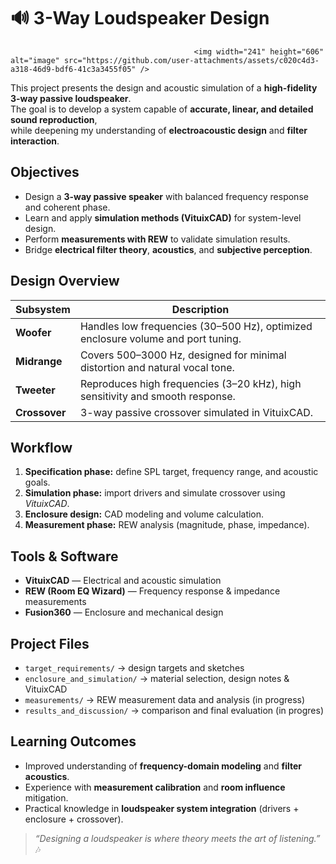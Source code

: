 # 🔊 3-Way Loudspeaker Design
                                             <img width="241" height="606" alt="image" src="https://github.com/user-attachments/assets/c020c4d3-a318-46d9-bdf6-41c3a3455f05" />

This project presents the design and acoustic simulation of a **high-fidelity 3-way passive loudspeaker**.  
The goal is to develop a system capable of **accurate, linear, and detailed sound reproduction**,  
while deepening my understanding of **electroacoustic design** and **filter interaction**.

## Objectives
- Design a **3-way passive speaker** with balanced frequency response and coherent phase.  
- Learn and apply **simulation methods (VituixCAD)** for system-level design.  
- Perform **measurements with REW** to validate simulation results.  
- Bridge **electrical filter theory**, **acoustics**, and **subjective perception**.

## Design Overview
| Subsystem | Description |
|------------|--------------|
| **Woofer** | Handles low frequencies (30–500 Hz), optimized enclosure volume and port tuning. |
| **Midrange** | Covers 500–3000 Hz, designed for minimal distortion and natural vocal tone. |
| **Tweeter** | Reproduces high frequencies (3–20 kHz), high sensitivity and smooth response. |
| **Crossover** | 3-way passive crossover simulated in VituixCAD. |

## Workflow
1. **Specification phase:** define SPL target, frequency range, and acoustic goals.  
2. **Simulation phase:** import drivers and simulate crossover using *VituixCAD*.  
3. **Enclosure design:** CAD modeling and volume calculation.  
4. **Measurement phase:** REW analysis (magnitude, phase, impedance).  
 
## Tools & Software
- **VituixCAD** — Electrical and acoustic simulation  
- **REW (Room EQ Wizard)** — Frequency response & impedance measurements  
- **Fusion360** — Enclosure and mechanical design  

## Project Files
- `target_requirements/` → design targets and sketches   
- `enclosure_and_simulation/` → material selection, design notes & VituixCAD
- `measurements/` → REW measurement data and analysis (in progress)
- `results_and_discussion/` → comparison and final evaluation (in progres)

## Learning Outcomes
- Improved understanding of **frequency-domain modeling** and **filter acoustics**.  
- Experience with **measurement calibration** and **room influence** mitigation.  
- Practical knowledge in **loudspeaker system integration** (drivers + enclosure + crossover).  



> _“Designing a loudspeaker is where theory meets the art of listening.”_ 🎶

